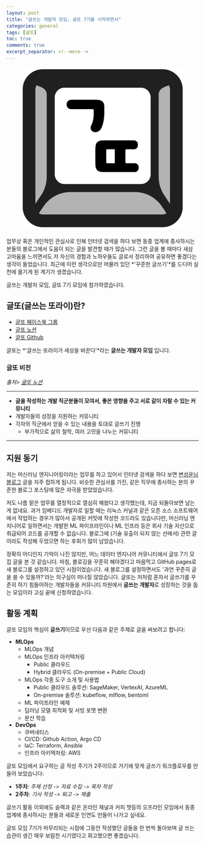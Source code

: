 ```yaml
---
layout: post
title: "글쓰는 개발자 모임, 글또 7기를 시작하면서"
categories: general
tags: [글또]
toc: true
comments: true
excerpt_separator: <!--more-->
---
```


<p align="center" style="font-size:20px;">
  <img src="https://github.com/Taehun/taehun.github.io/blob/master/imgs/geultto_logo.png?raw=true" /><br/>
</p>

업무상 혹은 개인적인 관심사로 인해 인터넷 검색을 하다 보면 동종 업계에 종사하시는 분들의 블로그에서 도움이 되는 글을 발견할 때가 많습니다. 그런 글을 볼 때마다 새삼 고마움을 느끼면서도 저 자신의 경험과 노하우들도 글로서 정리하여 공유하면 좋겠다는 생각이 들었습니다. 최근에 이런 생각으로만 머물러 있던 *'꾸준한 글쓰기'*를 드디어 실천에 옮기게 된 계기가 생겼습니다.

글쓰는 개발자 모임, 글또 7기 모임에 참가하였습니다.

<!--more-->

## 글또(글쓰는 또라이)란?

- [글또 페이스북 그룹](https://www.facebook.com/groups/geultto)
- [글또 노션](https://bit.ly/geultto)
- [글또 Github](https://github.com/geultto)

글또는 *'글쓰는 또라이가 세상을 바꾼다'*라는 **글쓰는 개발자 모임** 입니다.

### 글또 비전

_출처> [글또 노션](https://bit.ly/geultto)_

---

- **글을 작성하는 개발 직군분들이 모여서, 좋은 영향을 주고 서로 같이 자랄 수 있는 커뮤니티**
- 개발자들의 성장을 지원하는 커뮤니티
- 각자의 직군에서 얻을 수 있는 내용을 토대로 글쓰기 진행
  - 부가적으로 삶의 철학, 여러 고민을 나누는 커뮤니티

---

## 지원 동기

저는 머신러닝 엔지니어링이라는 업무를 하고 있어서 인터넷 검색을 하다 보면 [변성윤님 블로그](https://zzsza.github.io/) 글을 자주 접하게 됩니다. 비슷한 관심사를 가진, 같은 직무에 종사하는 분의 꾸준한 블로그 포스팅에 많은 자극을 받았었습니다.

저도 나름 맡은 업무를 열정적으로 열심히 해왔다고 생각했는데, 지금 되돌아보면 남는 게 없네요. 과거 임베디드 개발자로 일할 때는 리눅스 커널과 같은 오픈 소스 소프트웨어에서 작업하는 경우가 많아서 공개된 커밋에 작성한 코드라도 있습니다만, 머신러닝 엔지니어로 일하면서는 개발한 ML 파이프라인이나 ML 인프라 등은 회사 기술 자산으로 취급되어 코드를 공개할 수 없습니다. 블로그에 (기술 유출이 되지 않는 선에서) 관련 글이라도 작성해 두었으면 하는 후회가 많이 남았습니다.

정확히 어디인지 기억이 나진 않지만, 어느 데이터 엔지니어 커뮤니티에서 글또 7기 모집 글을 본 것 같습니다. 마침, 블로깅을 꾸준히 해야겠다고 마음먹고 GitHub pages로 새 블로그를 설정하고 있던 시점이었습니다. 새 블로그를 설정하면서도 '과연 꾸준히 글을 쓸 수 있을까?'라는 의구심이 떠나질 않았습니다. 글또는 저처럼 혼자서 글쓰기를 꾸준히 하기 힘들어하는 개발자들을 커뮤니티 차원에서 **글쓰는 개발자**로 성장하는 것을 돕는 모임이라 고심 끝에 신청하였습니다.

## 활동 계획

글또 모임의 핵심이 **글쓰기**이므로 우선 다음과 같은 주제로 글을 써보려고 합니다:

- **MLOps**
  - MLOps 개념
  - MLOps 인프라 아키텍처링
    - Public 클라우드
    - Hybrid 클라우드 (On-premise + Public Cloud)
  - MLOps 각종 도구 소개 및 사용법
    - Public 클라우드 솔루션: SageMaker, VertexAI, AzureML
    - On-premise 솔루션: kubeflow, mlflow, bentoml
  - ML 파이프라인 예제
  - 딥러닝 모델 최적화 및 서빙 포맷 변환
  - 분산 학습
- **DevOps**
  - 쿠버네티스
  - CI/CD: Github Action, Argo CD
  - IaC: Terraform, Ansible
  - 인프라 아키텍처링: AWS

글또 모임에서 요구하는 글 작성 주기가 2주이므로 거기에 맞게 글쓰기 워크플로우를 만들어 보았습니다:

- **1주차**: _주제 선정 -> 자료 수집 -> 목차 작성_
- **2주차**: _기사 작성 -> 퇴고 -> 제출_

글쓰기 활동 이외에도 슬랙과 같은 온라인 채널과 커피 챗등의 오프라인 모임에서 동종 업계에 종사하시는 분들과 새로운 인연도 만들어 나가고 싶네요.

글또 모임 7기가 마무리되는 시점에 그동안 작성했던 글들을 한 번씩 돌아보며 글 쓰는 습관이 생긴 매우 보람찬 시기였다고 회고했으면 좋겠습니다.

